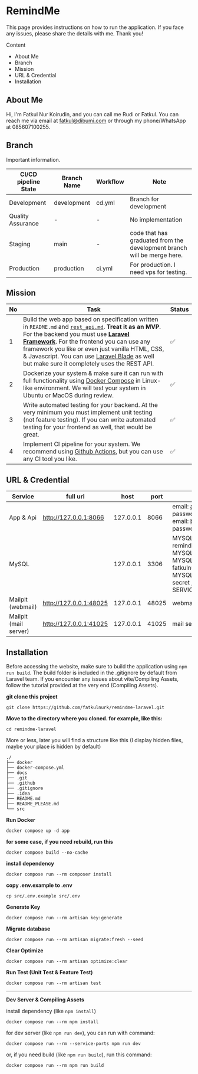 # RemindMe

This page provides instructions on how to run the application. If you face any issues, please share the details with me.
Thank you!

Content

- About Me
- Branch
- Mission
- URL & Credential
- Installation

## About Me

Hi, I'm Fatkul Nur Koirudin, and you can call me Rudi or Fatkul. You can reach me via email at fatkul@dibumi.com or
through my phone/WhatsApp at 085607100255.

## Branch

Important information.

| CI/CD pipeline State | Branch Name | Workflow | Note                                                                    |
|----------------------|-------------|----------|-------------------------------------------------------------------------|
| Development          | development | cd.yml   | Branch for development                                                  |
| Quality Assurance    | -           | -        | No implementation                                                       |
| Staging              | main        | -        | code that has graduated from the development branch will be merge here. |
| Production           | production  | ci.yml   | For production. I need vps for testing.                                 |

## Mission

| No | Task                                                                                                                                                                                                                                                                                                                                                                                                                                   | Status |
|----|----------------------------------------------------------------------------------------------------------------------------------------------------------------------------------------------------------------------------------------------------------------------------------------------------------------------------------------------------------------------------------------------------------------------------------------|--------|
| 1  | Build the web app based on specification written in `README.md` and [`rest_api.md`](./docs/rest_api.md). **Treat it as an MVP**. For the backend you must use **[Laravel Framework](https://laravel.com/)**. For the frontend you can use any framework you like or even just vanilla HTML, CSS, & Javascript. You can use [Laravel Blade](https://laravel.com/docs/10.x/blade) as well but make sure it completely uses the REST API. | ✅      |
| 2  | Dockerize your system & make sure it can run with full functionality using [Docker Compose](https://docs.docker.com/compose/) in Linux-like environment. We will test your system in Ubuntu or MacOS during review.                                                                                                                                                                                                                    | ✅      |
| 3  | Write automated testing for your backend. At the very minimum you must implement unit testing (not feature testing). If you can write automated testing for your frontend as well, that would be great.                                                                                                                                                                                                                                | ✅      |
| 4  | Implement CI pipeline for your system. We recommend using [Github Actions](https://github.com/features/actions), but you can use any CI tool you like.                                                                                                                                                                                                                                                                                 | ✅      |

## URL & Credential

| Service               | full url               | host      | port  | description                                                                                                                                              |
|-----------------------|------------------------|-----------|-------|----------------------------------------------------------------------------------------------------------------------------------------------------------|
| App & Api             | http://127.0.0.1:8066  | 127.0.0.1 | 8066  | email: alice@mail.com, password: 123456,<br/>email: bob@mail.com, password: 123456                                                                       |
| MySQL                 |                        | 127.0.0.1 | 3306  | MYSQL_DATABASE: remindme,<br/>MYSQL_USER: fatkulnurk, <br/>MYSQL_PASSWORD: fatkulnurksecret, <br/>MYSQL_ROOT_PASSWORD: secret , <br/>SERVICE_NAME: mysql |
| Mailpit (webmail)     | http://127.0.0.1:48025 | 127.0.0.1 | 48025 | webmail                                                                                                                                                  |
| Mailpit (mail server) | http://127.0.0.1:41025 | 127.0.0.1 | 41025 | mail server                                                                                                                                              |

## Installation

Before accessing the website, make sure to build the application using `npm run build`. The build folder is included in
the .gitignore by default from Laravel team. If you encounter any issues about vite/Compiling Assets, follow the
tutorial provided at the very end (Compiling Assets).

**git clone this project**

```
git clone https://github.com/fatkulnurk/remindme-laravel.git 
```

**Move to the directory where you cloned. for example, like this:**

```text
cd remindme-laravel
```

More or less, later you will find a structure like this (I display hidden files, maybe your place is hidden by default)

```text
./
├── docker
├── docker-compose.yml
├── docs
├── .git
├── .github
├── .gitignore
├── .idea
├── README.md
├── README_PLEASE.md
└── src
```

**Run Docker**

```text
docker compose up -d app
```

**for some case, if you need rebuild, run this**

```text
docker compose build --no-cache
```

**install dependency**

```text
docker compose run --rm composer install
```

**copy .env.example to .env**

```text
cp src/.env.example src/.env
```

**Generate Key**

```text
docker compose run --rm artisan key:generate
```

**Migrate database**

```text
docker compose run --rm artisan migrate:fresh --seed
```

**Clear Optimize**

```text
docker compose run --rm artisan optimize:clear
```

**Run Test (Unit Test & Feature Test)**

```text
docker compose run --rm artisan test
```

---

**Dev Server & Compiling Assets**

install dependency (like `npm install`)

```text
docker compose run --rm npm install
```

for dev server (like `npm run dev`), you can run with command:

```text
docker compose run --rm --service-ports npm run dev
```

or, if you need build (like `npm run build`), run this command:

```text
docker compose run --rm npm run build
```
